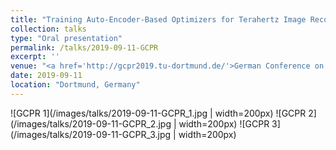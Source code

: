 ```yaml
---
title: "Training Auto-Encoder-Based Optimizers for Terahertz Image Reconstruction"
collection: talks
type: "Oral presentation"
permalink: /talks/2019-09-11-GCPR
excerpt: ''
venue: "<a href='http://gcpr2019.tu-dortmund.de/'>German Conference on Pattern Recognition (GCPR)</a>"
date: 2019-09-11
location: "Dortmund, Germany"
---
```


![GCPR 1](/images/talks/2019-09-11-GCPR_1.jpg | width=200px)
![GCPR 2](/images/talks/2019-09-11-GCPR_2.jpg | width=200px)
![GCPR 3](/images/talks/2019-09-11-GCPR_3.jpg | width=200px)

